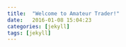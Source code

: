 ```yaml
---
title:  "Welcome to Amateur Trader!"
date:   2016-01-08 15:04:23
categories: [jekyll]
tags: [jekyll]
---
```



[jekyll]:      http://jekyllrb.com
[jekyll-gh]:   https://github.com/jekyll/jekyll
[jekyll-help]: https://github.com/jekyll/jekyll-help
